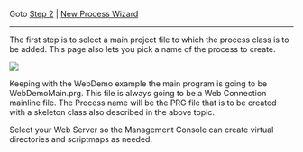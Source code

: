 ﻿Goto [Step 2](vfps://Topic/Step%202%20-%20Configure%20optional%20Virtual%20and%20Scriptmap) | [New Process Wizard](vfps://Topic/New%20Process%20Wizard)
<hr>

The first step is to select a main project file to which the process class is to be added. This page also lets you pick a name of the process to create.

![](IMAGES%5CMANAGEMENTCONSOLE%5CNEWPROC1.GIF)

Keeping with the WebDemo example the main program is going to be WebDemoMain.prg. This file is always going to be a Web Connection mainline file. The Process name will be the PRG file that is to be created with a skeleton class also described in the above topic.

Select your Web Server so the Management Console can create virtual directories and scriptmaps as needed.